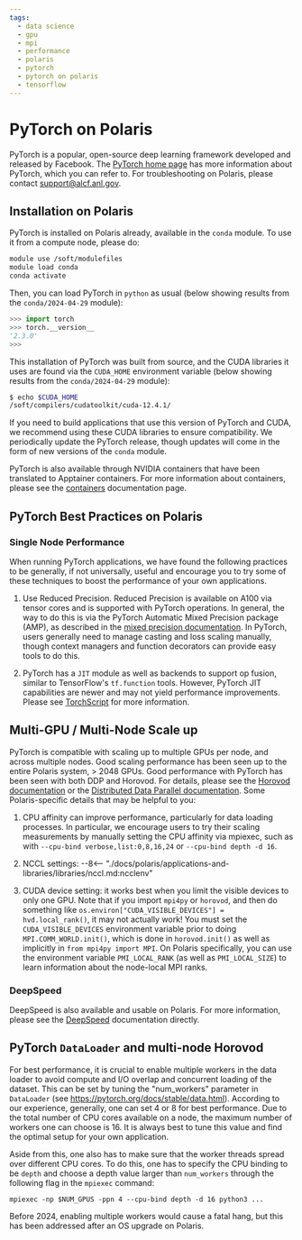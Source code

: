 ```yaml
---
tags:
  - data science
  - gpu
  - mpi
  - performance
  - polaris
  - pytorch
  - pytorch on polaris
  - tensorflow
---
```


# PyTorch on Polaris

PyTorch is a popular, open-source deep learning framework developed and released by Facebook. The [PyTorch home page](https://pytorch.org/) has more information about PyTorch, which you can refer to. For troubleshooting on Polaris, please contact support@alcf.anl.gov.

## Installation on Polaris

PyTorch is installed on Polaris already, available in the `conda` module. To use it from a compute node, please do:

```bash
module use /soft/modulefiles
module load conda
conda activate
```

Then, you can load PyTorch in `python` as usual (below showing results from the `conda/2024-04-29` module):

```python
>>> import torch
>>> torch.__version__
'2.3.0'
>>>
```

This installation of PyTorch was built from source, and the CUDA libraries it uses are found via the `CUDA_HOME` environment variable (below showing results from the `conda/2024-04-29` module):

```bash
$ echo $CUDA_HOME
/soft/compilers/cudatoolkit/cuda-12.4.1/
```

If you need to build applications that use this version of PyTorch and CUDA, we recommend using these CUDA libraries to ensure compatibility. We periodically update the PyTorch release, though updates will come in the form of new versions of the `conda` module.

PyTorch is also available through NVIDIA containers that have been translated to Apptainer containers. For more information about containers, please see the [containers](../../containers/containers.md) documentation page.

## PyTorch Best Practices on Polaris

### Single Node Performance

When running PyTorch applications, we have found the following practices to be generally, if not universally, useful and encourage you to try some of these techniques to boost the performance of your own applications.

1. Use Reduced Precision. Reduced Precision is available on A100 via tensor cores and is supported with PyTorch operations. In general, the way to do this is via the PyTorch Automatic Mixed Precision package (AMP), as described in the [mixed precision documentation](https://pytorch.org/docs/stable/amp.html). In PyTorch, users generally need to manage casting and loss scaling manually, though context managers and function decorators can provide easy tools to do this.

2. PyTorch has a `JIT` module as well as backends to support op fusion, similar to TensorFlow's `tf.function` tools. However, PyTorch JIT capabilities are newer and may not yield performance improvements. Please see [TorchScript](https://pytorch.org/docs/stable/jit.html) for more information.

## Multi-GPU / Multi-Node Scale up

PyTorch is compatible with scaling up to multiple GPUs per node, and across multiple nodes. Good scaling performance has been seen up to the entire Polaris system, > 2048 GPUs. Good performance with PyTorch has been seen with both DDP and Horovod. For details, please see the [Horovod documentation](https://horovod.readthedocs.io/en/stable/pytorch.html) or the [Distributed Data Parallel documentation](https://pytorch.org/tutorials/intermediate/ddp_tutorial.html). Some Polaris-specific details that may be helpful to you:

<!-- --8<-- [start:scalingsetup] -->
1. CPU affinity can improve performance, particularly for data loading processes. In particular, we encourage users to try their scaling measurements by manually setting the CPU affinity via mpiexec, such as with `--cpu-bind verbose,list:0,8,16,24` or `--cpu-bind depth -d 16`.

2. NCCL settings: 
--8<-- "./docs/polaris/applications-and-libraries/libraries/nccl.md:ncclenv"

3. CUDA device setting: it works best when you limit the visible devices to only one GPU. Note that if you import `mpi4py` or `horovod`, and then do something like `os.environ["CUDA_VISIBLE_DEVICES"] = hvd.local_rank()`, it may not actually work! You must set the `CUDA_VISIBLE_DEVICES` environment variable prior to doing `MPI.COMM_WORLD.init()`, which is done in `horovod.init()` as well as implicitly in `from mpi4py import MPI`. On Polaris specifically, you can use the environment variable `PMI_LOCAL_RANK` (as well as `PMI_LOCAL_SIZE`) to learn information about the node-local MPI ranks.  
<!-- --8<-- [end:scalingsetup] -->

### DeepSpeed

DeepSpeed is also available and usable on Polaris. For more information, please see the [DeepSpeed](./deepspeed.md) documentation directly.

## PyTorch `DataLoader` and multi-node Horovod

For best performance, it is crucial to enable multiple workers in the data loader to avoid compute and I/O overlap and concurrent loading of the dataset. This can be set by tuning the "num_workers" parameter in ```DataLoader``` (see https://pytorch.org/docs/stable/data.html). According to our experience, generally, one can set 4 or 8 for best performance. Due to the total number of CPU cores available on a node, the maximum number of workers one can choose is 16. It is always best to tune this value and find the optimal setup for your own application.

Aside from this, one also has to make sure that the worker threads spread over different CPU cores. To do this, one has to specify the CPU binding to be `depth` and choose a depth value larger than ```num_workers``` through the following flag in the ```mpiexec``` command:

```
mpiexec -np $NUM_GPUS -ppn 4 --cpu-bind depth -d 16 python3 ...
```

Before 2024, enabling multiple workers would cause a fatal hang, but this has been addressed after an OS upgrade on Polaris.
